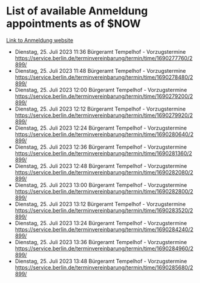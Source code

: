 # List of available Anmeldung appointments as of $NOW
[Link to Anmeldung website](https://service.berlin.de/terminvereinbarung/termin/tag.php?termin=1&anliegen[]=120686&dienstleisterlist=122210,122217,327316,122219,327312,122227,327314,122231,327346,122243,327348,122254,122252,329742,122260,329745,122262,329748,122271,327278,122273,327274,122277,327276,330436,122280,327294,122282,327290,122284,327292,122291,327270,122285,327266,122286,327264,122296,327268,150230,329760,122297,327286,122294,327284,122312,329763,122314,329775,122304,327330,122311,327334,122309,327332,317869,122281,327352,122279,329772,122283,122276,327324,122274,327326,122267,329766,122246,327318,122251,327320,122257,327322,122208,327298,122226,327300&herkunft=http%3A%2F%2Fservice.berlin.de%2Fdienstleistung%2F120686%2F)
- Dienstag, 25. Juli 2023 11:36 Bürgeramt Tempelhof - Vorzugstermine https://service.berlin.de/terminvereinbarung/termin/time/1690277760/2899/
- Dienstag, 25. Juli 2023 11:48 Bürgeramt Tempelhof - Vorzugstermine https://service.berlin.de/terminvereinbarung/termin/time/1690278480/2899/
- Dienstag, 25. Juli 2023 12:00 Bürgeramt Tempelhof - Vorzugstermine https://service.berlin.de/terminvereinbarung/termin/time/1690279200/2899/
- Dienstag, 25. Juli 2023 12:12 Bürgeramt Tempelhof - Vorzugstermine https://service.berlin.de/terminvereinbarung/termin/time/1690279920/2899/
- Dienstag, 25. Juli 2023 12:24 Bürgeramt Tempelhof - Vorzugstermine https://service.berlin.de/terminvereinbarung/termin/time/1690280640/2899/
- Dienstag, 25. Juli 2023 12:36 Bürgeramt Tempelhof - Vorzugstermine https://service.berlin.de/terminvereinbarung/termin/time/1690281360/2899/
- Dienstag, 25. Juli 2023 12:48 Bürgeramt Tempelhof - Vorzugstermine https://service.berlin.de/terminvereinbarung/termin/time/1690282080/2899/
- Dienstag, 25. Juli 2023 13:00 Bürgeramt Tempelhof - Vorzugstermine https://service.berlin.de/terminvereinbarung/termin/time/1690282800/2899/
- Dienstag, 25. Juli 2023 13:12 Bürgeramt Tempelhof - Vorzugstermine https://service.berlin.de/terminvereinbarung/termin/time/1690283520/2899/
- Dienstag, 25. Juli 2023 13:24 Bürgeramt Tempelhof - Vorzugstermine https://service.berlin.de/terminvereinbarung/termin/time/1690284240/2899/
- Dienstag, 25. Juli 2023 13:36 Bürgeramt Tempelhof - Vorzugstermine https://service.berlin.de/terminvereinbarung/termin/time/1690284960/2899/
- Dienstag, 25. Juli 2023 13:48 Bürgeramt Tempelhof - Vorzugstermine https://service.berlin.de/terminvereinbarung/termin/time/1690285680/2899/
